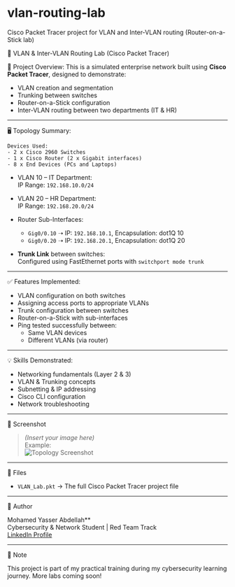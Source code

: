 # vlan-routing-lab
Cisco Packet Tracer project for VLAN and Inter-VLAN routing (Router-on-a-Stick lab)

🔧 VLAN & Inter-VLAN Routing Lab (Cisco Packet Tracer)

 📁 Project Overview:
This is a simulated enterprise network built using **Cisco Packet Tracer**, designed to demonstrate:

- VLAN creation and segmentation
- Trunking between switches
- Router-on-a-Stick configuration
- Inter-VLAN routing between two departments (IT & HR)

---
 🖥️ Topology Summary:

```
Devices Used:
- 2 x Cisco 2960 Switches
- 1 x Cisco Router (2 x Gigabit interfaces)
- 8 x End Devices (PCs and Laptops)
```

- VLAN 10 – IT Department:  
  IP Range: `192.168.10.0/24`

- VLAN 20 – HR Department:  
  IP Range: `192.168.20.0/24`

- Router Sub-Interfaces:
  - `Gig0/0.10` ➝ IP: `192.168.10.1`, Encapsulation: dot1Q 10
  - `Gig0/0.20` ➝ IP: `192.168.20.1`, Encapsulation: dot1Q 20

- **Trunk Link** between switches:  
  Configured using FastEthernet ports with `switchport mode trunk`

---

✅ Features Implemented:

- VLAN configuration on both switches
- Assigning access ports to appropriate VLANs
- Trunk configuration between switches
- Router-on-a-Stick with sub-interfaces
- Ping tested successfully between:
  - Same VLAN devices
  - Different VLANs (via router)

---

💡 Skills Demonstrated:

- Networking fundamentals (Layer 2 & 3)
- VLAN & Trunking concepts
- Subnetting & IP addressing
- Cisco CLI configuration
- Network troubleshooting

---

📸 Screenshot

> *(Insert your image here)*  
> Example:  
> ![Topology Screenshot](./topology.png)

---

📂 Files

- `VLAN_Lab.pkt` → The full Cisco Packet Tracer project file

---

🧠 Author

Mohamed Yasser Abdellah**  
Cybersecurity & Network Student | Red Team Track  
[LinkedIn Profile](https://www.linkedin.com/in/mohamed-yasser-613b77297?utm_source=share&utm_campaign=share_via&utm_content=profile&utm_medium=android_app)

---

 📌 Note

This project is part of my practical training during my cybersecurity learning journey. More labs coming soon!
